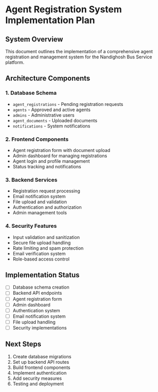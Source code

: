 # Agent Registration System Implementation Plan

## System Overview
This document outlines the implementation of a comprehensive agent registration and management system for the Nandighosh Bus Service platform.

## Architecture Components

### 1. Database Schema
- `agent_registrations` - Pending registration requests
- `agents` - Approved and active agents
- `admins` - Administrative users
- `agent_documents` - Uploaded documents
- `notifications` - System notifications

### 2. Frontend Components
- Agent registration form with document upload
- Admin dashboard for managing registrations
- Agent login and profile management
- Status tracking and notifications

### 3. Backend Services
- Registration request processing
- Email notification system
- File upload and validation
- Authentication and authorization
- Admin management tools

### 4. Security Features
- Input validation and sanitization
- Secure file upload handling
- Rate limiting and spam protection
- Email verification system
- Role-based access control

## Implementation Status
- [ ] Database schema creation
- [ ] Backend API endpoints
- [ ] Agent registration form
- [ ] Admin dashboard
- [ ] Authentication system
- [ ] Email notification system
- [ ] File upload handling
- [ ] Security implementations

## Next Steps
1. Create database migrations
2. Set up backend API routes
3. Build frontend components
4. Implement authentication
5. Add security measures
6. Testing and deployment
